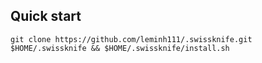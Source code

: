## Quick start
```'sh'
git clone https://github.com/leminh111/.swissknife.git $HOME/.swissknife && $HOME/.swissknife/install.sh
```
